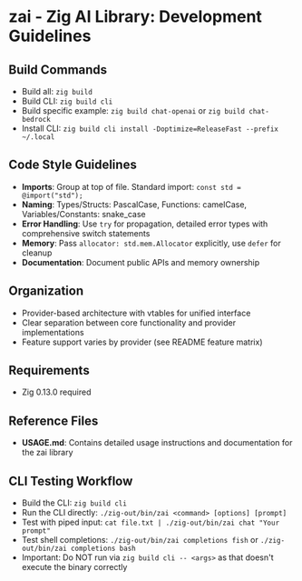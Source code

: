 # zai - Zig AI Library: Development Guidelines

## Build Commands
- Build all: `zig build`
- Build CLI: `zig build cli`
- Build specific example: `zig build chat-openai` or `zig build chat-bedrock`
- Install CLI: `zig build cli install -Doptimize=ReleaseFast --prefix ~/.local`

## Code Style Guidelines
- **Imports**: Group at top of file. Standard import: `const std = @import("std");`
- **Naming**: Types/Structs: PascalCase, Functions: camelCase, Variables/Constants: snake_case
- **Error Handling**: Use `try` for propagation, detailed error types with comprehensive switch statements
- **Memory**: Pass `allocator: std.mem.Allocator` explicitly, use `defer` for cleanup
- **Documentation**: Document public APIs and memory ownership

## Organization
- Provider-based architecture with vtables for unified interface
- Clear separation between core functionality and provider implementations
- Feature support varies by provider (see README feature matrix)

## Requirements
- Zig 0.13.0 required

## Reference Files
- **USAGE.md**: Contains detailed usage instructions and documentation for the zai library

## CLI Testing Workflow
- Build the CLI: `zig build cli`
- Run the CLI directly: `./zig-out/bin/zai <command> [options] [prompt]`
- Test with piped input: `cat file.txt | ./zig-out/bin/zai chat "Your prompt"`
- Test shell completions: `./zig-out/bin/zai completions fish` or `./zig-out/bin/zai completions bash`
- Important: Do NOT run via `zig build cli -- <args>` as that doesn't execute the binary correctly